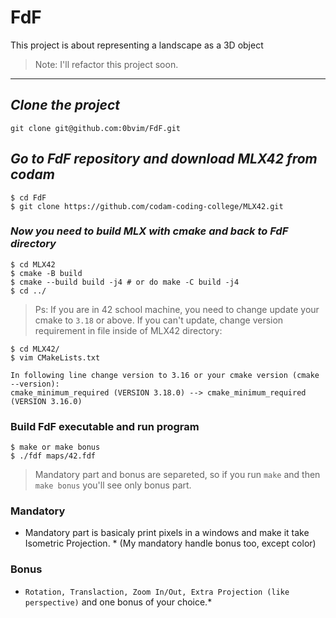 # FdF
This project is about representing a landscape as a 3D object
> Note: I'll refactor this project soon.

---

## ***Clone the project***
```link
git clone git@github.com:0bvim/FdF.git
```

## ***Go to FdF repository and download MLX42 from codam***
```
$ cd FdF
$ git clone https://github.com/codam-coding-college/MLX42.git
```

### ***Now you need to build MLX with cmake and back to FdF directory***
```
$ cd MLX42
$ cmake -B build
$ cmake --build build -j4 # or do make -C build -j4
$ cd ../
```
> Ps: If you are in 42 school machine, you need to change update your cmake to `3.18` or above.
> If you can't update, change version requirement in file inside of MLX42 directory:
```
$ cd MLX42/
$ vim CMakeLists.txt

In following line change version to 3.16 or your cmake version (cmake --version):
cmake_minimum_required (VERSION 3.18.0) --> cmake_minimum_required (VERSION 3.16.0)
```
 
### Build FdF executable and run program
```
$ make or make bonus
$ ./fdf maps/42.fdf
```

> Mandatory part and bonus are separeted, so if you run `make` and then `make bonus` you'll see only bonus part.

### Mandatory 
* Mandatory part is basicaly print pixels in a windows and make it take Isometric Projection. * (My mandatory handle bonus too, except color)
### Bonus
* `Rotation, Translaction, Zoom In/Out, Extra Projection (like perspective)` and one bonus of your choice.*
